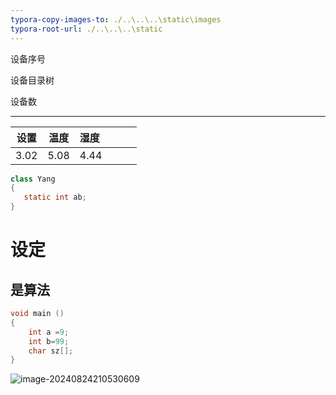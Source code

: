 ```yaml
---
typora-copy-images-to: ./..\..\..\static\images
typora-root-url: ./..\..\..\static
---
```


设备序号

设备目录树

设备数

---

| 设置 | 温度 | 湿度 |      |      |      |
| :--: | :--: | :--- | ---- | ---- | ---- |
| 3.02 | 5.08 | 4.44 |      |      |      |

```java
class Yang 
{
   static int ab;
}
```

# 设定

## 是算法

```c
void main ()
{
    int a =9;
    int b=99;
    char sz[];
}
```

![image-20240824210530609](/images/image-20240824210530609.png)
